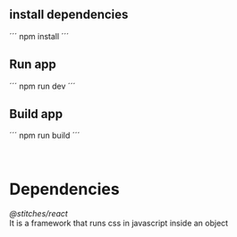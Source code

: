 ## install dependencies

´´´
npm install
´´´

## Run app

´´´
npm run dev
´´´

## Build app

´´´
npm run build
´´´

<br/>

# Dependencies

_@stitches/react_
<br/>
It is a framework that runs css in javascript inside an object
